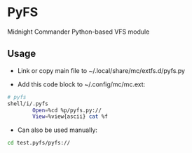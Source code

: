 # PyFS
Midnight Commander Python-based VFS module

## Usage
 * Link or copy main file to ~/.local/share/mc/extfs.d/pyfs.py

 * Add this code block to ~/.config/mc/mc.ext:
```bash
# pyfs
shell/i/.pyfs
        Open=%cd %p/pyfs.py://
        View=%view{ascii} cat %f
```

 * Can also be used manually:
```bash
cd test.pyfs/pyfs://
```
